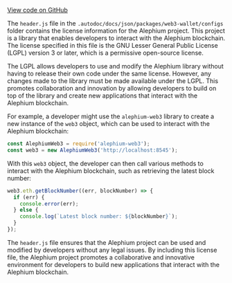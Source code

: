 [View code on GitHub](https://github.com/alephium/alephium-web3/.autodoc/docs/json/packages/web3-wallet/configs)

The `header.js` file in the `.autodoc/docs/json/packages/web3-wallet/configs` folder contains the license information for the Alephium project. This project is a library that enables developers to interact with the Alephium blockchain. The license specified in this file is the GNU Lesser General Public License (LGPL) version 3 or later, which is a permissive open-source license.

The LGPL allows developers to use and modify the Alephium library without having to release their own code under the same license. However, any changes made to the library must be made available under the LGPL. This promotes collaboration and innovation by allowing developers to build on top of the library and create new applications that interact with the Alephium blockchain.

For example, a developer might use the `alephium-web3` library to create a new instance of the `web3` object, which can be used to interact with the Alephium blockchain:

```javascript
const AlephiumWeb3 = require('alephium-web3');
const web3 = new AlephiumWeb3('http://localhost:8545');
```

With this `web3` object, the developer can then call various methods to interact with the Alephium blockchain, such as retrieving the latest block number:

```javascript
web3.eth.getBlockNumber((err, blockNumber) => {
  if (err) {
    console.error(err);
  } else {
    console.log(`Latest block number: ${blockNumber}`);
  }
});
```

The `header.js` file ensures that the Alephium project can be used and modified by developers without any legal issues. By including this license file, the Alephium project promotes a collaborative and innovative environment for developers to build new applications that interact with the Alephium blockchain.
